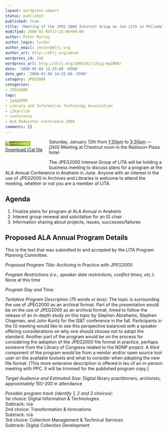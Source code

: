 ```yaml
---
layout: wordpress-import
status: published
published: true
title: 'Meeting of the JPEG 2000 Interest Group on Jan 12th in Philadelphia'
modified: 2008-01-04T17:25:00+00:00
author: Peter Murray
author_login: lyrdor
author_email: jester@dltj.org
author_url: http://dltj.org/about
wordpress_id: 310
wordpress_url: http://dltj.org/2008/01/j2kig-mw2008/
date: '2008-01-04 12:25:00 -0500'
date_gmt: '2008-01-04 16:25:00 -0500'
category: JPEG2000
categories:
- JPEG2000
tags:
- jpeg2000
- Library and Information Technology Association
- j2karclib
- conference
- ALA Midwinter Conference 2008
comments: []
---
```

<div class="vevent" id="hcalendar-j2kig-mw2008">
<div style="float:left; padding: 0.5em 1.5em 3em 0"><a href="http://suda.co.uk/projects/microformats/hcalendar/get-cal.php?uri=http://dltj.org/2008/01/j2kig-mw2008"><img src="/wp-content/uploads/2008/01/microformat_hcalendar.png" alt="hCalendar Encoded Microformat" width="80" height="15" /><br />Download iCal file</a></div>
<p>Saturday, January 12th from <abbr class="dtstart" title="20080112T1330-0400">1:30pm</abbr> to <abbr class="dtend" title="20080112T1530-0400">3:30pm</abbr> &mdash; <span class="summary">j2kIG Meeting</span> at <span class="location">Chestnut room in the Radisson Plaza hotel</span></p>
<p>The JPEG2000 Interest Group of LITA will be holding a business meeting to discuss plans for a program at the ALA Annual Conference in Anaheim in June.  Anyone with an interest in the use of JPEG2000 in Archives and Libraries is welcome to attend the meeting, whether or not you are a member of LITA.</p></div>
<h2>Agenda</h2>
<ol>
<li>Finalize plans for program at ALA Annual in Anaheim</li>
<li>Interest group renewal and solicitation for an IG chair</li>
<li>Information sharing about projects, issues, successes/failures</li>
</ol>
<h2>Proposed ALA Annual Program Details</h2>
<p>This is the text that was submitted to and accepted by the LITA Program Planning Committee.</p>
<p><em>Proposed Program Title:</em>  Archiving in Practice with JPEG2000</p>
<p><em>Program Restrictions (i.e., speaker date restrictions, conflict times, etc.):</em> None at this time</p>
<p><em>Program Day and Time: </em> </p>
<p><em>Tentative Program Description (75 words or less):</em>  The topic is surrounding the use of JPEG2000 as an archival format.  Part of the presentation would be on the use of JPEG2000 as an archival format, timed to follow the release of an in-depth study on this topic by Stephen Abrahams, Stephen Chapman, and John Kuntz for the IS&T conference in the fall.  Participants in the IG meeting would like to see this perspective balanced with a speaker offering considerations on why one should choose not to adopt the standard.  Another part of the program would be on the process for considering the adoption of the JPEG2000 file format in practice, perhaps someone from the Library of Congress related to the NDNP project.  A third component of the program would be from a vendor and/or open source tool user on the available toolsets and what to consider when adopting the new file format.  [This more extensive description is offered in leu of an in-person meeting with PPC.  It will be trimmed for the published program copy.] </p>
<p><em>Target Audience and Estimated Size:</em>  Digital library practitioners, archivists; approximately 150-200 in attendance</p>
<p><em>Possible program track (identify 1, 2 and 3 choices):</em><br />
 1st choice: Digital Information & Technologies<br />
   Subtrack: n/a<br />
 2nd choice: Transformation & Innovations<br />
   Subtrack: n/a<br />
 3rd choice: Collection Management & Technical Services<br />
   Subtrack: Digital Collection Development</p>
